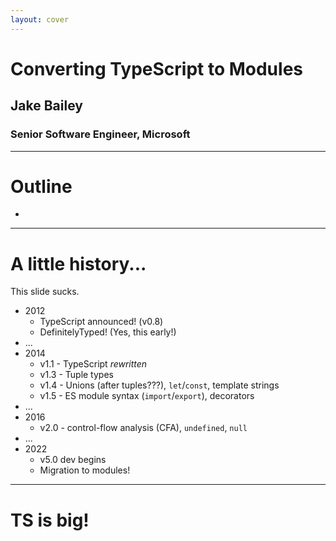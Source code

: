 ```yaml
---
layout: cover
---
```


# Converting TypeScript to Modules

## Jake Bailey

### Senior Software Engineer, Microsoft

---

# Outline

-

---

# A little history...

This slide sucks.

- 2012
  - TypeScript announced! (v0.8)
  - DefinitelyTyped! (Yes, this early!)
- ...
- 2014
  - v1.1 - TypeScript _rewritten_
  - v1.3 - Tuple types
  - v1.4 - Unions (after tuples???), `let`/`const`, template strings
  - v1.5 - ES module syntax (`import`/`export`), decorators
- ...
- 2016
  - v2.0 - control-flow analysis (CFA), `undefined`, `null`
- ...
- 2022
  - v5.0 dev begins
  - Migration to modules!

---

# TS is big!

<LightOrDark>
<template #dark><TSReleaseByLines theme="dark" /></template>
<template #light><TSReleaseByLines theme="light" /></template>
</LightOrDark>
